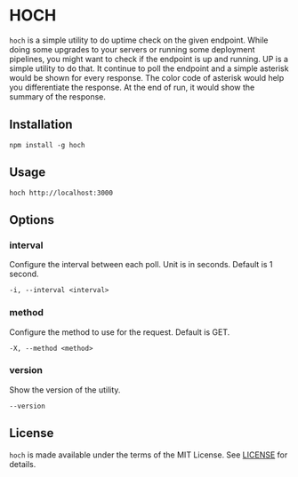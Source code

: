 # HOCH

`hoch` is a simple utility to do uptime check on the given endpoint. While doing some upgrades to your servers or running some deployment pipelines, you might want to check if the endpoint is up and running. UP is a simple utility to do that. It continue to poll the endpoint and a simple asterisk would be shown for every response. The color code of asterisk would help you differentiate the response. At the end of run, it would show the summary of the response.

## Installation

```npm install -g hoch```

## Usage

```hoch http://localhost:3000```

## Options

### interval

Configure the interval between each poll. Unit is in seconds. Default is 1 second.

```-i, --interval <interval>```

### method

Configure the method to use for the request. Default is GET.

```-X, --method <method>```

### version

Show the version of the utility.

```--version```

## License

`hoch` is made available under the terms of the MIT License. See [LICENSE](LICENSE.md) for details.